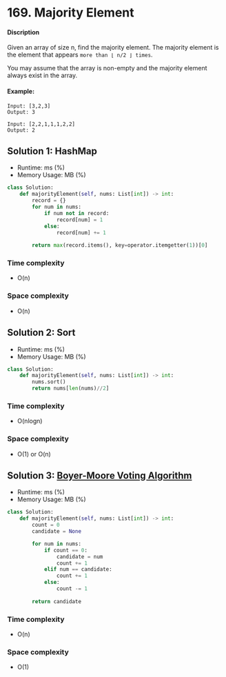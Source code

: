 # 169. Majority Element

#### Discription

Given an array of size n, find the majority element. The majority element is the element that appears `more than ⌊ n/2 ⌋ times`.

You may assume that the array is non-empty and the majority element always exist in the array.

#### Example:

```
Input: [3,2,3]
Output: 3

Input: [2,2,1,1,1,2,2]
Output: 2
```

## Solution 1: HashMap

- Runtime: ms (%)
- Memory Usage: MB (%)

```python
class Solution:
    def majorityElement(self, nums: List[int]) -> int:
        record = {}
        for num in nums:
            if num not in record:
                record[num] = 1
            else:
                record[num] += 1
        
        return max(record.items(), key=operator.itemgetter(1))[0]
```

### Time complexity

- O(n)

### Space complexity

- O(n)

## Solution 2: Sort

- Runtime: ms (%)
- Memory Usage: MB (%)

```python
class Solution:
    def majorityElement(self, nums: List[int]) -> int:
        nums.sort()
        return nums[len(nums)//2]
```

### Time complexity

- O(nlogn)

### Space complexity

- O(1) or O(n)

## Solution 3: [Boyer-Moore Voting Algorithm](https://en.wikipedia.org/wiki/Boyer%E2%80%93Moore_majority_vote_algorithm)

- Runtime: ms (%)
- Memory Usage: MB (%)

```python
class Solution:
    def majorityElement(self, nums: List[int]) -> int:
        count = 0
        candidate = None

        for num in nums:
            if count == 0:
                candidate = num
                count += 1
            elif num == candidate:
                count += 1
            else:
                count -= 1
        
        return candidate
```

### Time complexity

- O(n)

### Space complexity

- O(1)
